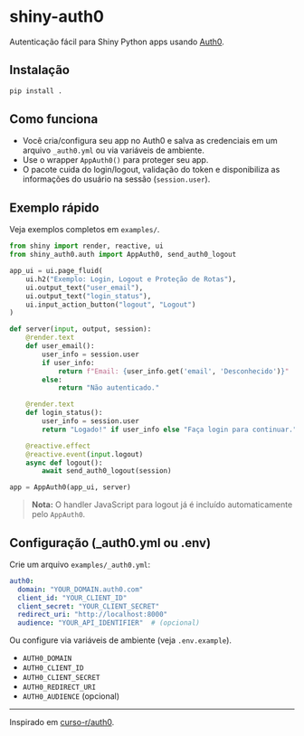 # shiny-auth0

Autenticação fácil para Shiny Python apps usando [Auth0](https://auth0.com/).

## Instalação

```bash
pip install .
```

## Como funciona

- Você cria/configura seu app no Auth0 e salva as credenciais em um arquivo `_auth0.yml` ou via variáveis de ambiente.
- Use o wrapper `AppAuth0()` para proteger seu app.
- O pacote cuida do login/logout, validação do token e disponibiliza as informações do usuário na sessão (`session.user`).

## Exemplo rápido

Veja exemplos completos em `examples/`.

```python
from shiny import render, reactive, ui
from shiny_auth0.auth import AppAuth0, send_auth0_logout

app_ui = ui.page_fluid(
    ui.h2("Exemplo: Login, Logout e Proteção de Rotas"),
    ui.output_text("user_email"),
    ui.output_text("login_status"),
    ui.input_action_button("logout", "Logout")
)

def server(input, output, session):
    @render.text
    def user_email():
        user_info = session.user
        if user_info:
            return f"Email: {user_info.get('email', 'Desconhecido')}"
        else:
            return "Não autenticado."

    @render.text
    def login_status():
        user_info = session.user
        return "Logado!" if user_info else "Faça login para continuar."

    @reactive.effect
    @reactive.event(input.logout)
    async def logout():
        await send_auth0_logout(session)

app = AppAuth0(app_ui, server)
```

> **Nota:** O handler JavaScript para logout já é incluído automaticamente pelo `AppAuth0`.

## Configuração (_auth0.yml ou .env)

Crie um arquivo `examples/_auth0.yml`:

```yaml
auth0:
  domain: "YOUR_DOMAIN.auth0.com"
  client_id: "YOUR_CLIENT_ID"
  client_secret: "YOUR_CLIENT_SECRET"
  redirect_uri: "http://localhost:8000"
  audience: "YOUR_API_IDENTIFIER"  # (opcional)
```

Ou configure via variáveis de ambiente (veja `.env.example`).

- `AUTH0_DOMAIN`
- `AUTH0_CLIENT_ID`
- `AUTH0_CLIENT_SECRET`
- `AUTH0_REDIRECT_URI`
- `AUTH0_AUDIENCE` (opcional)

---
Inspirado em [curso-r/auth0](https://github.com/curso-r/auth0).
